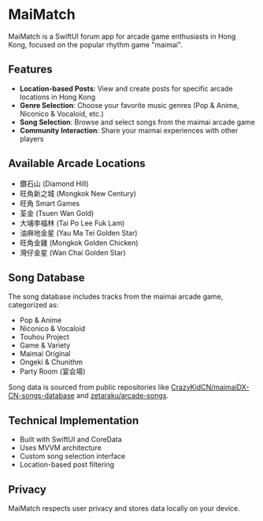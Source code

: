 # MaiMatch

MaiMatch is a SwiftUI forum app for arcade game enthusiasts in Hong Kong, focused on the popular rhythm game "maimai".

## Features

- **Location-based Posts**: View and create posts for specific arcade locations in Hong Kong
- **Genre Selection**: Choose your favorite music genres (Pop & Anime, Niconico & Vocaloid, etc.)
- **Song Selection**: Browse and select songs from the maimai arcade game
- **Community Interaction**: Share your maimai experiences with other players

## Available Arcade Locations

- 鑽石山 (Diamond Hill)
- 旺角新之城 (Mongkok New Century)
- 旺角 Smart Games
- 荃金 (Tsuen Wan Gold)
- 大埔李福林 (Tai Po Lee Fuk Lam)
- 油麻地金星 (Yau Ma Tei Golden Star)
- 旺角金雞 (Mongkok Golden Chicken)
- 灣仔金星 (Wan Chai Golden Star)

## Song Database

The song database includes tracks from the maimai arcade game, categorized as:

- Pop & Anime
- Niconico & Vocaloid
- Touhou Project
- Game & Variety
- Maimai Original
- Ongeki & Chunithm
- Party Room (宴会場)

Song data is sourced from public repositories like [CrazyKidCN/maimaiDX-CN-songs-database](https://github.com/CrazyKidCN/maimaiDX-CN-songs-database) and [zetaraku/arcade-songs](https://github.com/zetaraku/arcade-songs).

## Technical Implementation

- Built with SwiftUI and CoreData
- Uses MVVM architecture
- Custom song selection interface
- Location-based post filtering

## Privacy

MaiMatch respects user privacy and stores data locally on your device.
